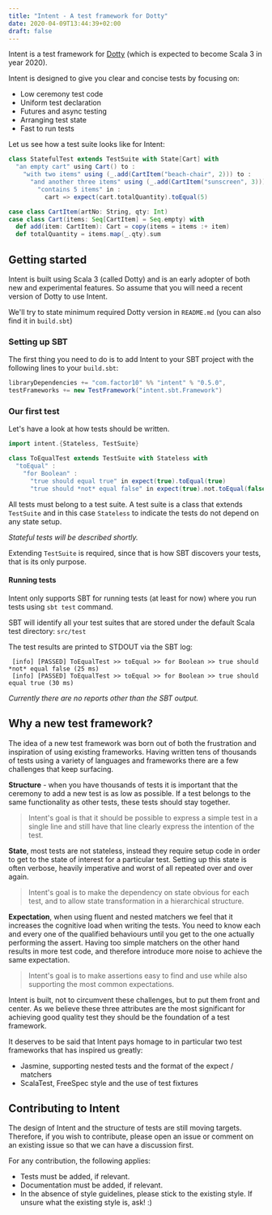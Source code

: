 ```yaml
---
title: "Intent - A test framework for Dotty"
date: 2020-04-09T13:44:39+02:00
draft: false
---
```


Intent is a test framework for [Dotty](https://dotty.epfl.ch) (which is expected to become Scala 3 in year 2020).

Intent is designed to give you clear and concise tests by focusing on:

* Low ceremony test code
* Uniform test declaration
* Futures and async testing
* Arranging test state
* Fast to run tests


Let us see how a test suite looks like for Intent:

```scala
class StatefulTest extends TestSuite with State[Cart] with
  "an empty cart" using Cart() to :
    "with two items" using (_.add(CartItem("beach-chair", 2))) to :
      "and another three items" using (_.add(CartItem("sunscreen", 3))) to :
        "contains 5 items" in :
          cart => expect(cart.totalQuantity).toEqual(5)

case class CartItem(artNo: String, qty: Int)
case class Cart(items: Seq[CartItem] = Seq.empty) with
  def add(item: CartItem): Cart = copy(items = items :+ item)
  def totalQuantity = items.map(_.qty).sum
```

## Getting started

Intent is built using Scala 3 (called Dotty) and is an early adopter of both new and
experimental features. So assume that you will need a recent version of Dotty to use
Intent.

We'll try to state minimum required Dotty version in `README.md` (you can also find it
in `build.sbt`)

### Setting up SBT

The first thing you need to do is to add Intent to your SBT project with the following
lines to your `build.sbt`:

```scala
libraryDependencies += "com.factor10" %% "intent" % "0.5.0",
testFrameworks += new TestFramework("intent.sbt.Framework")
```

### Our first test

Let's have a look at how tests should be written.

```scala
import intent.{Stateless, TestSuite}

class ToEqualTest extends TestSuite with Stateless with
  "toEqual" :
    "for Boolean" :
      "true should equal true" in expect(true).toEqual(true)
      "true should *not* equal false" in expect(true).not.toEqual(false)
```

All tests must belong to a test suite. A test suite is a class that extends
`TestSuite` and in this case `Stateless` to indicate the tests do not depend
on any state setup.

_Stateful tests will be described shortly._

Extending `TestSuite` is required, since that is how SBT discovers your tests,
that is its only purpose.


#### Running tests

Intent only supports SBT for running tests (at least for now) where you run tests
using `sbt test` command.

SBT will identify all your test suites that are stored under the default Scala
test directory: `src/test`

The test results are printed to STDOUT via the SBT log:

```log
 [info] [PASSED] ToEqualTest >> toEqual >> for Boolean >> true should *not* equal false (25 ms)
 [info] [PASSED] ToEqualTest >> toEqual >> for Boolean >> true should equal true (30 ms)
```

_Currently there are no reports other than the SBT output._


## Why a new test framework?

The idea of a new test framework was born out of both the frustration and inspiration
of using existing frameworks. Having written tens of thousands of tests using a variety
of languages and frameworks there are a few challenges that keep surfacing.

**Structure** - when you have thousands of tests it is important that the ceremony to
add a new test is as low as possible. If a test belongs to the same functionality as other
tests, these tests should stay together.

> Intent's goal is that it should be possible to express a simple test in a single line
and still have that line clearly express the intention of the test.

**State**, most tests are not stateless, instead they require setup code in order to get
to the state of interest for a particular test. Setting up this state is often verbose,
heavily imperative and worst of all repeated over and over again.

> Intent's goal is to make the dependency on state obvious for each test, and to allow
state transformation in a hierarchical structure.

**Expectation**, when using fluent and nested matchers we feel that it increases the
cognitive load when writing the tests. You need to know each and every one of the
qualified behaviours until you get to the one actually performing the assert. Having too
simple matchers on the other hand results in more test code, and therefore introduce more
noise to achieve the same expectation.

> Intent's goal is to make assertions easy to find and use while also supporting the
most common expectations.

Intent is built, not to circumvent these challenges, but to put them front and center.
As we believe these three attributes are the most significant for achieving good quality
test they should be the foundation of a test framework.

It deserves to be said that Intent pays homage to in particular two test frameworks that
has inspired us greatly:

* Jasmine, supporting nested tests and the format of the expect / matchers
* ScalaTest, FreeSpec style and the use of test fixtures


## Contributing to Intent

The design of Intent and the structure of tests are still moving targets.
Therefore, if you wish to contribute, please open an issue or comment on an
existing issue so that we can have a discussion first.

For any contribution, the following applies:

* Tests must be added, if relevant.
* Documentation must be added, if relevant.
* In the absence of style guidelines, please stick to the existing style.
  If unsure what the existing style is, ask! :)
